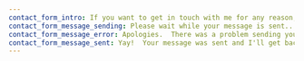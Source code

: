 ```yaml
---
contact_form_intro: If you want to get in touch with me for any reason, please use the form below.
contact_form_message_sending: Please wait while your message is sent...
contact_form_message_error: Apologies.  There was a problem sending your message.  Please try again.
contact_form_message_sent: Yay!  Your message was sent and I'll get back to you ASAP.
---
```

